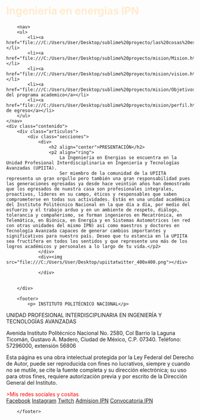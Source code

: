 
<!DOCTYPE html>
<html>
<head>	
	<meta charset="utf-8">
	<style tipe="text/css">
	h1{color: blanchedalmond;}
	p1{color: red}
</style>
	<meta name="viewport" content="width=device-width, initial-scale=1">
	<title>Mi Página</title>
	<link rel="stylesheet" type="text/css" href="estilo.css">
</head>
<body>
	<h1>Ingenieria en energias IPN </div></h1>
	
		<nav>
		<ul>
			<li><a href="file:///C:/Users/User/Desktop/sublime%20proyecto/las%20cosas%20estas/Mi%20pagina.html">Inicio</a></li>
			<li><a href="file:///C:/Users/User/Desktop/sublime%20proyecto/mision/Mision.html">Misión</a></li>
			<li><a href="file:///C:/Users/User/Desktop/sublime%20proyecto/mision/vision.html">Visión</a></li>
			<li><a href="file:///C:/Users/User/Desktop/sublime%20proyecto/mision/Objetivos.html">Objetivos del programa academico</a></li>
			<li><a href="file:///C:/Users/User/Desktop/sublime%20proyecto/mision/perfil.html">Perfil de egreso</a></li>
		</ul>
	</nav>
	<div class="contenido">
		<div class="articulos">
			<div class="secciones">
				<div>
					<h2 align="center">PRESENTACIÓN</h2>
					<p2 align="ring"> 
						La Ingenieria en Energias se encuentra en la Unidad Profesional Interdisciplinaria en Ingeniería y Tecnologías Avanzadas (UPIITA).
						Ser miembro de la comunidad de la UPIITA representa un gran orgullo pero también una gran responsabilidad pues las generaciones egresadas ya desde hace veintiún años han demostrado que los egresados de nuestra casa son profesionales integrales, proactivos, líderes en su campo, éticos y responsables que saben comprometerse en todas sus actividades. Estás en una unidad académica del Instituto Politécnico Nacional en la que día a día, por medio del esfuerzo y el trabajo arduo y en un ambiente de respeto, diálogo, tolerancia y compañerismo, se forman ingenieros en Mecatrónica, en Telemática, en Biónica, en Energía y en Sistemas Automotrices (en red con otras unidades del mismo IPN) así como maestros y doctores en Tecnología Avanzada capaces de generar cambios importantes y significativos para nuestro país. Deseo que tu estancia en la UPIITA sea fructífera en todos los sentidos y que represente uno más de los logros académicos y personales a lo largo de tu vida.</p2>
				</div>
				<div><img src="file:///C:/Users/User/Desktop/upiitatwitter_400x400.png"></div>

				</div>

				
		</div>

		<footer>
			<p> INSTITUTO POLITÉCNICO NACIONAL</p>
<p>UNIDAD PROFESIONAL INTERDISCIPLINARIA EN INGENIERÍA Y TECNOLOGÍAS AVANZADAS</p>
<p>Avenida Instituto Politécnico Nacional No. 2580, Col Barrio la Laguna Ticomán, Gustavo A. Madero, Ciudad de México, C.P. 07340. Teléfono: 57296000, extensión 56806</p>
<p>Esta página es una obra intelectual protegida por la Ley Federal del Derecho de Autor, puede ser reproducida con fines no lucrativos, siempre y cuando no se mutile, se cite la fuente completa y su dirección electrónica; su uso para otros fines, requiere autorización previa y por escrito de la Dirección General del Instituto.</p>

</p>
			<p1 align="center">>Mis redes sociales y cositas</p1>
			<div class="menu-secundario">
					<a href="https://www.facebook.com/profile.php?id=100016477785334">Facebook</a>
					<a href="https://www.instagram.com/victorsantiago___/">Instagram</a>
					<a href="https://www.twitch.tv/zilverghost">Twitch</a>
					<a href="https://admision.ipn.mx/portal/index.html">Admision IPN</a>
					<a href="https://admision.ipn.mx/nse/convocatoria/index.html">Convocatoria IPN</a>
				</div>
			
		</footer>


</body>
</html>
